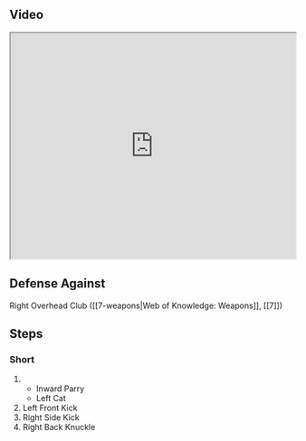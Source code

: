 ## Video

<iframe src="https://www.youtube.com/embed/TF0fgz7zemw?start=29&end=300" width="100%" height="400"></iframe>

## Defense Against

Right Overhead Club ([[7-weapons|Web of Knowledge: Weapons]], [[7]])

## Steps

### Short

1. - Inward Parry
	- Left Cat
2. Left Front Kick
3. Right Side Kick
4. Right Back Knuckle
